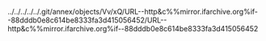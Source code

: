 ../../../../../.git/annex/objects/Vv/xQ/URL--http&c%%mirror.ifarchive.org%if--88dddb0e8c614be8333fa3d415056452/URL--http&c%%mirror.ifarchive.org%if--88dddb0e8c614be8333fa3d415056452